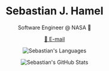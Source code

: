 <div align="center">

# **Sebastian J. Hamel**

Software Engineer @ NASA 🚀

[📧 E-mail](mailto:sebastian@jhamel.com) 

![Sebastian's Languages](https://github-readme-stats.vercel.app/api/top-langs/?username=seabassjh&layout=compact&exclude_repo=seabassjh,seabassjh.github.io,power&langs_count=4&hide=tex,shell,html)

![Sebastian's GitHub Stats](https://github-readme-stats.vercel.app/api?username=seabassjh&show_icons=true&hide_title=true&hide_rank=false&count_private=true&disable_animations=true)

</div>
